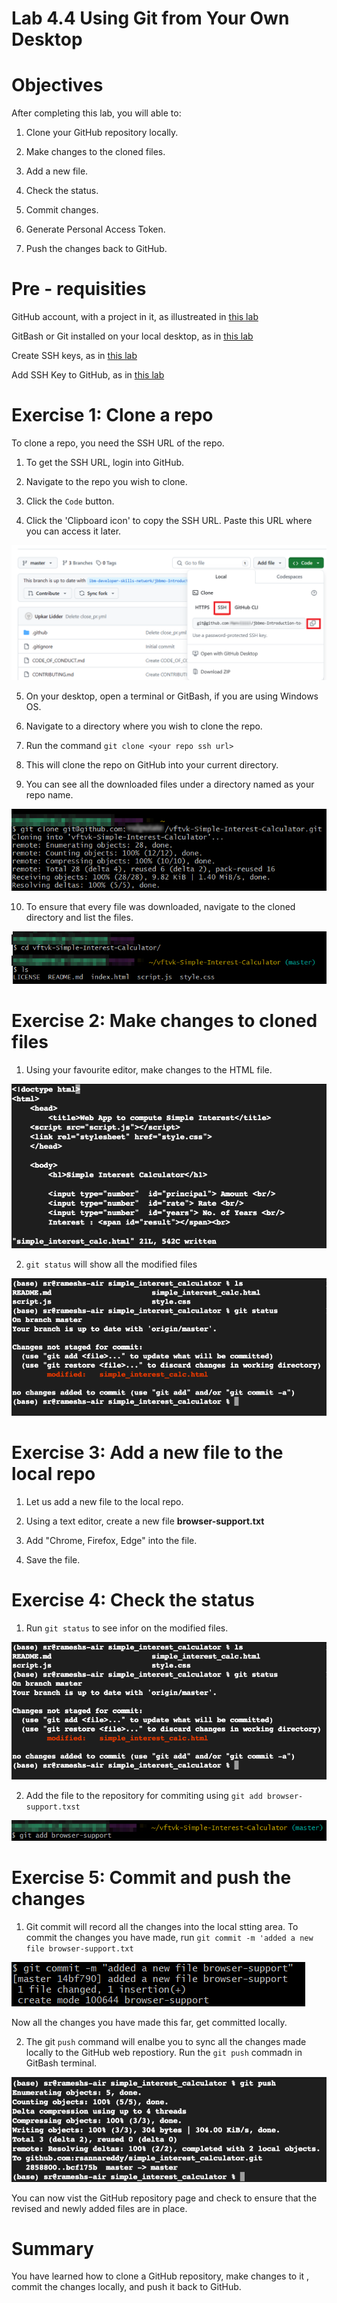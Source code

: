 # Lab 4.4 Using Git from Your Own Desktop

# Objectives

After completing this lab, you will able to:

1. Clone your GitHub repository locally.

2. Make changes to the cloned files.

3. Add a new file.

4. Check the status.

5. Commit changes.

6. Generate Personal Access Token.

7. Push the changes back to GitHub.


# Pre - requisities

GitHub account, with a project in it, as illustreated in [this lab](/Module_1-Git_and_Github_Fundamentals/1_1-Getting_Started_with_Git_and_Github/Lab_1_1-GitHub_Sign_Up_and_Create_Repo.md)

GitBash or Git installed on your local desktop, as in [this lab](/Module_4-Using_GitHub_from_your_Windows_Desktop/Lab_4_1-GitBash_Installation_on_Desktop.md)

Create SSH keys, as in [this lab](./Lab_4_2-SSH_Key_Creation.md)

Add SSH Key to GitHub, as in [this lab](./Lab_4_3-Add_SSH_to_Repo.md)

# Exercise 1: Clone a repo

To clone a repo, you need the SSH URL of the repo.

1. To get the SSH URL, login into GitHub.

2. Navigate to the repo you wish to clone.

3. Click the `Code` button.

4. Click the 'Clipboard icon' to copy the SSH URL. Paste this URL where you can access it later.

![alt text](image/Lab_4_4/1.png)

5. On your desktop, open a terminal or GitBash, if you are using Windows OS.

6. Navigate to a directory where you wish to clone the repo.

7. Run the command `git clone <your repo ssh url>`

8. This will clone the repo on GitHub into your current directory.

9. You can see all the downloaded files under a directory named as your repo name.

![alt text](image/Lab_4_4/2.png)

10. To ensure that every file was downloaded, navigate to the cloned directory and list the files.

![alt text](image/Lab_4_4/3.png)

# Exercise 2: Make changes to cloned files

1. Using your favourite editor, make changes to the HTML file.

![alt text](image/Lab_4_4/4.png)

2. `git status` will show all the modified files

![alt text](image/Lab_4_4/5.png)

# Exercise 3: Add a new file to the local repo

1. Let us add a new file to the local repo.

2. Using a text editor, create a new file **browser-support.txt**

3. Add "Chrome, Firefox, Edge" into the file.

4. Save the file.

# Exercise 4: Check the status

1. Run `git status` to see infor on the modified files.

![alt text](image/Lab_4_4/6.png)

2. Add the file to the repository for commiting using `git add browser-support.txst`

![alt text](image/Lab_4_4/7.png)

# Exercise 5: Commit and push the changes

1. Git commit will record all the changes into the local stting area. To commit the changes you have made, run `git commit -m 'added a new file browser-support.txt`

![alt text](image/Lab_4_4/8.png)

Now all the changes you have made this far, get committed locally.

2. The git `push` command will enalbe you to sync all the changes made locally to the GitHub web repostiory. Run the `git push` commadn in GitBash terminal.

![alt text](image/Lab_4_4/9.png)

You can now vist the GitHub repository page and check to ensure that the revised and newly added files are in place.

# Summary

You have learned how to clone a GitHub repository, make changes to it , commit the changes locally, and push it back to GitHub.